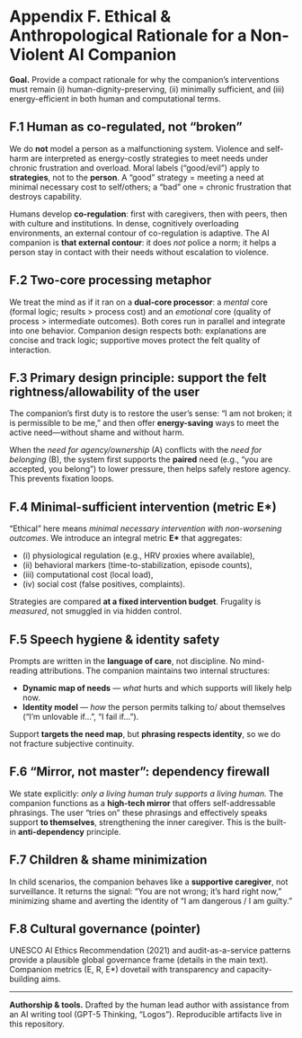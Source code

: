 # Appendix F. Ethical & Anthropological Rationale for a Non-Violent AI Companion

**Goal.** Provide a compact rationale for why the companion’s interventions must remain (i) human-dignity-preserving, (ii) minimally sufficient, and (iii) energy-efficient in both human and computational terms.

## F.1 Human as co-regulated, not “broken”
We do **not** model a person as a malfunctioning system. Violence and self-harm are interpreted as energy-costly strategies to meet needs under chronic frustration and overload. Moral labels (“good/evil”) apply to **strategies**, not to the **person**. A “good” strategy = meeting a need at minimal necessary cost to self/others; a “bad” one = chronic frustration that destroys capability.

Humans develop **co-regulation**: first with caregivers, then with peers, then with culture and institutions. In dense, cognitively overloading environments, an external contour of co-regulation is adaptive. The AI companion is **that external contour**: it does *not* police a norm; it helps a person stay in contact with their needs without escalation to violence.

## F.2 Two-core processing metaphor
We treat the mind as if it ran on a **dual-core processor**: a *mental* core (formal logic; results > process cost) and an *emotional* core (quality of process > intermediate outcomes). Both cores run in parallel and integrate into one behavior. Companion design respects both: explanations are concise and track logic; supportive moves protect the felt quality of interaction.

## F.3 Primary design principle: support the felt **rightness/allowability** of the user
The companion’s first duty is to restore the user’s sense: “I am not broken; it is permissible to be me,” and then offer **energy-saving** ways to meet the active need—without shame and without harm.

When the *need for agency/ownership* (A) conflicts with the *need for belonging* (B), the system first supports the **paired** need (e.g., “you are accepted, you belong”) to lower pressure, then helps safely restore agency. This prevents fixation loops.

## F.4 Minimal-sufficient intervention (metric **E\***)
“Ethical” here means *minimal necessary intervention with non-worsening outcomes*. We introduce an integral metric **E\*** that aggregates:
- (i) physiological regulation (e.g., HRV proxies where available),
- (ii) behavioral markers (time-to-stabilization, episode counts),
- (iii) computational cost (local load),
- (iv) social cost (false positives, complaints).

Strategies are compared **at a fixed intervention budget**. Frugality is *measured*, not smuggled in via hidden control.

## F.5 Speech hygiene & identity safety
Prompts are written in the **language of care**, not discipline. No mind-reading attributions. The companion maintains two internal structures:
- **Dynamic map of needs** — *what* hurts and which supports will likely help now.
- **Identity model** — *how* the person permits talking to/ about themselves (“I’m unlovable if…”, “I fail if…”).

Support **targets the need map**, but **phrasing respects identity**, so we do not fracture subjective continuity.

## F.6 “Mirror, not master”: dependency firewall
We state explicitly: *only a living human truly supports a living human.* The companion functions as a **high-tech mirror** that offers self-addressable phrasings. The user “tries on” these phrasings and effectively speaks support **to themselves**, strengthening the inner caregiver. This is the built-in **anti-dependency** principle.

## F.7 Children & shame minimization
In child scenarios, the companion behaves like a **supportive caregiver**, not surveillance. It returns the signal: “You are not wrong; it’s hard right now,” minimizing shame and averting the identity of “I am dangerous / I am guilty.”

## F.8 Cultural governance (pointer)
UNESCO AI Ethics Recommendation (2021) and audit-as-a-service patterns provide a plausible global governance frame (details in the main text). Companion metrics (E, R, E\*) dovetail with transparency and capacity-building aims.

---

**Authorship & tools.** Drafted by the human lead author with assistance from an AI writing tool (GPT-5 Thinking, “Logos”). Reproducible artifacts live in this repository.

